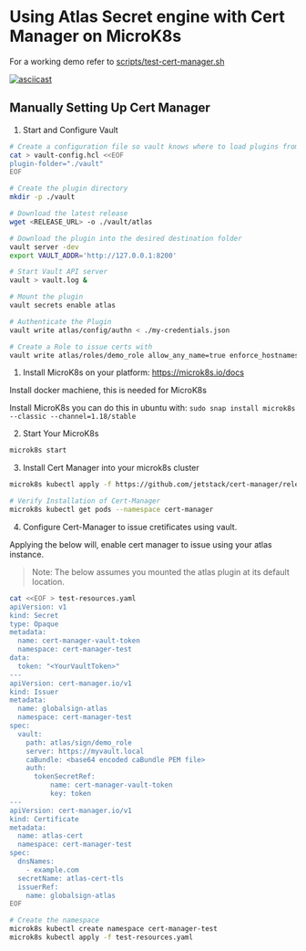 # Using Atlas Secret engine with Cert Manager on MicroK8s

For a working demo refer to [scripts/test-cert-manager.sh](https://github.com/globalsign/atlas-hashicorp-vault/blob/master/scripts/test-cert-manager.sh)

[![asciicast](https://asciinema.org/a/BvSo8Hw1vTjBVaOmLeUp78XEb.svg)](https://asciinema.org/a/BvSo8Hw1vTjBVaOmLeUp78XEb)

## Manually Setting Up Cert Manager

1. Start and Configure Vault

```sh
# Create a configuration file so vault knows where to load plugins from
cat > vault-config.hcl <<EOF
plugin-folder="./vault"
EOF

# Create the plugin directory
mkdir -p ./vault

# Download the latest release
wget <RELEASE_URL> -o ./vault/atlas

# Download the plugin into the desired destination folder
vault server -dev
export VAULT_ADDR='http://127.0.0.1:8200'

# Start Vault API server
vault > vault.log &

# Mount the plugin
vault secrets enable atlas

# Authenticate the Plugin
vault write atlas/config/authn < ./my-credentials.json

# Create a Role to issue certs with
vault write atlas/roles/demo_role allow_any_name=true enforce_hostnames=false
```

1. Install MicroK8s on your platform: https://microk8s.io/docs

Install docker machiene, this is needed for MicroK8s

Install MicroK8s you can do this in ubuntu with:  `sudo snap install microk8s --classic --channel=1.18/stable`


2. Start Your MicroK8s

```sh
microk8s start
```

3. Install Cert Manager into your microk8s cluster

```sh
microk8s kubectl apply -f https://github.com/jetstack/cert-manager/releases/download/v1.1.0/cert-manager.yaml

# Verify Installation of Cert-Manager
microk8s kubectl get pods --namespace cert-manager
```

4. Configure Cert-Manager to issue cretificates using vault.

Applying the below will, enable cert manager to issue using your atlas instance.

> Note: The below assumes you mounted the atlas plugin at its default location.
```sh
cat <<EOF > test-resources.yaml
apiVersion: v1
kind: Secret
type: Opaque
metadata:
  name: cert-manager-vault-token
  namespace: cert-manager-test
data:
  token: "<YourVaultToken>"
---
apiVersion: cert-manager.io/v1
kind: Issuer
metadata:
  name: globalsign-atlas
  namespace: cert-manager-test
spec:
  vault:
    path: atlas/sign/demo_role
    server: https://myvault.local
    caBundle: <base64 encoded caBundle PEM file>
    auth:
      tokenSecretRef:
          name: cert-manager-vault-token
          key: token
---
apiVersion: cert-manager.io/v1
kind: Certificate
metadata:
  name: atlas-cert
  namespace: cert-manager-test
spec:
  dnsNames:
    - example.com
  secretName: atlas-cert-tls
  issuerRef:
    name: globalsign-atlas
EOF

# Create the namespace
microk8s kubectl create namespace cert-manager-test
microk8s kubectl apply -f test-resources.yaml
```
